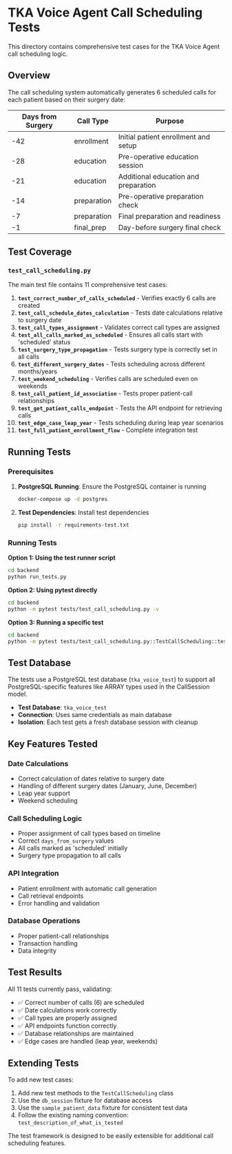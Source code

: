 # TKA Voice Agent Call Scheduling Tests

This directory contains comprehensive test cases for the TKA Voice Agent call scheduling logic.

## Overview

The call scheduling system automatically generates 6 scheduled calls for each patient based on their surgery date:

| Days from Surgery | Call Type    | Purpose                               |
|-------------------|--------------|---------------------------------------|
| -42               | enrollment   | Initial patient enrollment and setup  |
| -28               | education    | Pre-operative education session       |
| -21               | education    | Additional education and preparation  |
| -14               | preparation  | Pre-operative preparation check       |
| -7                | preparation  | Final preparation and readiness       |
| -1                | final_prep   | Day-before surgery final check        |

## Test Coverage

### `test_call_scheduling.py`

The main test file contains 11 comprehensive test cases:

1. **`test_correct_number_of_calls_scheduled`** - Verifies exactly 6 calls are created
2. **`test_call_schedule_dates_calculation`** - Tests date calculations relative to surgery date
3. **`test_call_types_assignment`** - Validates correct call types are assigned
4. **`test_all_calls_marked_as_scheduled`** - Ensures all calls start with 'scheduled' status
5. **`test_surgery_type_propagation`** - Tests surgery type is correctly set in all calls
6. **`test_different_surgery_dates`** - Tests scheduling across different months/years
7. **`test_weekend_scheduling`** - Verifies calls are scheduled even on weekends
8. **`test_call_patient_id_association`** - Tests proper patient-call relationships
9. **`test_get_patient_calls_endpoint`** - Tests the API endpoint for retrieving calls
10. **`test_edge_case_leap_year`** - Tests scheduling during leap year scenarios
11. **`test_full_patient_enrollment_flow`** - Complete integration test

## Running Tests

### Prerequisites

1. **PostgreSQL Running**: Ensure the PostgreSQL container is running
   ```bash
   docker-compose up -d postgres
   ```

2. **Test Dependencies**: Install test dependencies
   ```bash
   pip install -r requirements-test.txt
   ```

### Running Tests

**Option 1: Using the test runner script**
```bash
cd backend
python run_tests.py
```

**Option 2: Using pytest directly**
```bash
cd backend
python -m pytest tests/test_call_scheduling.py -v
```

**Option 3: Running a specific test**
```bash
cd backend
python -m pytest tests/test_call_scheduling.py::TestCallScheduling::test_correct_number_of_calls_scheduled -v
```

## Test Database

The tests use a PostgreSQL test database (`tka_voice_test`) to support all PostgreSQL-specific features like ARRAY types used in the CallSession model.

- **Test Database**: `tka_voice_test`
- **Connection**: Uses same credentials as main database
- **Isolation**: Each test gets a fresh database session with cleanup

## Key Features Tested

### Date Calculations
- Correct calculation of dates relative to surgery date
- Handling of different surgery dates (January, June, December)
- Leap year support
- Weekend scheduling

### Call Scheduling Logic
- Proper assignment of call types based on timeline
- Correct `days_from_surgery` values
- All calls marked as 'scheduled' initially
- Surgery type propagation to all calls

### API Integration
- Patient enrollment with automatic call generation
- Call retrieval endpoints
- Error handling and validation

### Database Operations
- Proper patient-call relationships
- Transaction handling
- Data integrity

## Test Results

All 11 tests currently pass, validating:
- ✅ Correct number of calls (6) are scheduled
- ✅ Date calculations work correctly
- ✅ Call types are properly assigned
- ✅ API endpoints function correctly
- ✅ Database relationships are maintained
- ✅ Edge cases are handled (leap year, weekends)

## Extending Tests

To add new test cases:

1. Add new test methods to the `TestCallScheduling` class
2. Use the `db_session` fixture for database access
3. Use the `sample_patient_data` fixture for consistent test data
4. Follow the existing naming convention: `test_description_of_what_is_tested`

The test framework is designed to be easily extensible for additional call scheduling features. 